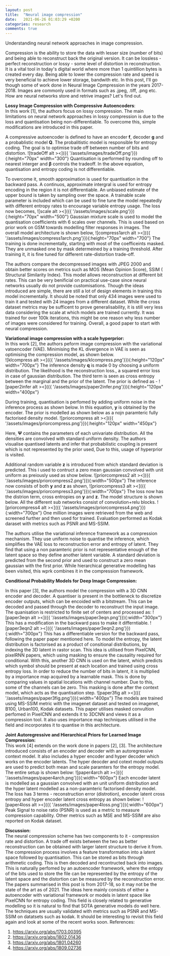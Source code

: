 ```yaml
---
layout: post
title:  "Neural image compression"
date:   2021-06-26 01:03:29 +0200
categories: research
comments: true
---
```

Understanding neural network approaches in image compression.

<!--more-->
Compression is the ability to store the data with lesser size (number of bits) and being able to reconstruct back the original version. It can be lossless - perfect reconstruction or lossy - some level of distortion in reconstruction. It is a vital tool in today's digital world where more than 1 quintillion bytes is created every day. Being able to lower the compression rate and speed is very beneficial to achieve lower storage, bandwith etc. In this post, I'll go though some of work done in Neural Image Cpmpression in the years 2017-2018. Images are commonly used in formats such as .jpeg, .tiff, .png etc. How are neural networks store and retrive images? Let's find out.


<b>Lossy Image Compression with Compressive Autoencoders</b>:<br>
In this work [1], the authors focus on lossy compression. The main limitations on neural network approaches in lossy compression is due to the loss and quantisation being non-differentiable.
To overcome this, simple modifications are introduced in this paper.

A compressive autoencoder is defined to have an encoder <b>f</b>, decoder <b>g</b> and a probablistic model <b>Q</b>. The probalitistic model is responsible for entropy coding. The goal is to optimise trade off between number of bits and distortion.
![tradeOff alt ><]({{ '/assets/images/tradeOff.png'}}){:height="70px" width="300"}
Quantisation is performed by rounding off to nearest interger and <b>β</b> controls the tradeoff.
In the above equation, quantisation and entropy coding is not differentiable.

To overcome it, smooth approximation is used for quantisation in the backward pass. A continuos, approximate intergral is used for entropy encoding in the region it is not differentiable. An unbiased estimate of the upper bound is taken by sampling over the space. A trainable scale parameter is included which can be used to fine tune the model repeatedly with different entropy rates to encourage variable entropy usage. The loss now becomes,
![scale alt ><]({{ '/assets/images/scale.png'}}){:height="70px" width="500"}
Gaussian mixture scale is used to model the quantisation coefficients with 6 scales over channels. This is used based on prior work on GSM towards modelling filter responses in images. The overall model architecture is shown below,
![compress1arch alt ><]({{ '/assets/images/compress1arch.png'}}){:height="70px" width="700"}
The training is done incrementally, starting with most of the coefficeints masked. They are unmasked one by mask determeined by a training threshold. After training it, it is fine tuned for different rate-distortion trade-off.

The authors compare the decompressed images with JPEG 2000 and obtain better scores on metrics such as MOS (Mean Opinion Score), SSIM ( Structural Similarity Index). This model allows reconstruction at different bit rates. This can be very benificial on practical use-case since neural networks usually do not provide customisations. Though the ideas introduced are simple, there are still a lot of design elements in training this model incrementally. It should be noted that only 434 images were used to train it and tested with 24 images from a different dataset. While the cross dataset metrics may be sufficent to prove generalisability, it is still very less data considering the scale at which models are trained currently. It was trained for over 100k iterations, this might be one reason why less number of images were considered for training. Overall, a good paper to start with neural compression.

<b>Variational image compression with a scale hyperprior:</b><br>
In this work [2], the authors peform image compression with the variational vatoencoder (VAE). Minimising the KL divergence in VAE is seen as optimising the compression model, as shown below.  
![klcompress alt ><]({{ '/assets/images/klcompress.png'}}){:height="120px" width="700px"}
The inference density <b>q</b> is made 0 by choosing a uniform distribution. The likelihood is the reconstruction loss., a squared error loss in case of gaussian distribution. The third term is seen as cross entropy between the marginal and the prior of the latent. The prior is defined as -
![paper2infer alt ><]({{ '/assets/images/paper2infer.png'}}){:height="120px" width="400px"}

During training, quantisation is perfomed by adding uniform noise in the inference process as shown below. In this equation, <b>y</b> is obtained by the encoder. The prior is modelled as shown below as a nojn paramteric fully factorised density model.
![priorcompress alt ><]({{ '/assets/images/priorcompress.png'}}){:height="120px" width="450px"}

Here, <b>Ψ</b> contains the parameters of each univariate distribution. All the densities are convolved with standard uniform density. The authors visualise quantised latents and infer that probabilistic coupling is present which is not represented by the prior used, Due to this, usage of hyperprior is visited.

Additional random variable <b>z</b> is introduced from which standard deviation is predicted. This i used to contruct a zero mean gaussian convolved with unit uniform as preiously used as show below.
![priorcompress2 alt ><]({{ '/assets/images/priorcompress2.png'}}){:width="500px"}
The inference now consists of both <b>y</b> and <b>z</b> as shown,
![priorcompress3 alt ><]({{ '/assets/images/priorcompress3.png'}}){:width="700px"}
The loss now has the distrion term, cross entropies on <b>y</b> and <b>z</b>. The model structure is shown below. All the different sub networks consist of convolution+relu blocks.
![priorcompress4 alt ><]({{ '/assets/images/priorcompress4.png'}}){:width="700px"}
One million images were retrieved from the web and screened further and then used for trained. Evaluation performed as Kodak daraset with metrics such as PSNR and MS-SSIM.

The authors utilise the variational inference framework as a compression mechanism. They use uniform noise to quantise the inference, which simplifies the VAE loss to reconstruction error and entropy of latent. They find that using a non paramteric prior is not representative enough of the latent space so they define another latent variable. A standard deviation is predicted from the second prior and used to construct a zero mean gaussian with the first prior. While hierarchical generative modelling has been visited, this wprk combines it in the compression framework.

<b>Conditional Probability Models for Deep Image Compression:</b><br>

In this paper [3], the authors model the compression with a 3D CNN encoder and decoder. A quantiser is present in the bottleneck to discretize encoder outputs, which can be encoided with a bitstream. This can be decoded and passed through the decoder to reconstruct the input image.
The quanisation is restricted to finite set of centers and processed as:
![paper3eqn alt ><]({{ '/assets/images/paper3eqn.png'}}){:width="300px"}
This has a modification in the backward pass to make it differntiable.
![paper3eqn2 alt ><]({{ '/assets/images/paper3eqn2.png'}}){:width="300px"}
This has a differentiable version for the backward pass, following the paper paper mentioned here. To model the entropy, the latent distribution is factorised as a product of consitional distributions, by indexing the 3D latent in rastor scan. This idea is utilised from PixelCNN, pixelRNN papers, which using masking to ensure the causality required for conditional. With this, another 3D CNN is used on the latent, which predicts which symbol should be present at each location and trained using cross entropy loss.
In order to reduce the number of bits in latent, it is multiplied by a importance map acquired by a learnable mask. This is done by comparing values in spatial locations with channel number. Due to this, some of the channels can be zero. This masking is done after the context model, which acts as the quantisation step.
![paper3fig alt ><]({{ '/assets/images/paper3fig.png'}}){:width="400px"}
The models are trained using MS-SSIM metric with the imagenet dataset and tested on imagenet, B100, Urban100, Kodak datasets.
This paper utilises masked convultion perfomed in PixelCNN and extends it to 3DCNN and views it as a compression tool. It also uses importance map techniques utilised in the field and incorporates it to quantise in this architecture.

<b>Joint Autoregressive and Hierarchical Priors for Learned Image Compression: </b><br>
This work [4] extends on the work done in papers [2], [3]. The architecture introduced consists of an encoder and decoder with an autoregressive context model. It also includes a hyper encoder and hyper decoder which works on the encoder latents. The hyper deocder and cotext model outputs are used to predict both mean and scale paramters for the entropy model. The entire setup is shown below:
![paper4arch alt ><]({{ '/assets/images/paper4arch.png'}}){:width="600px"}
Each encoder latent is modelled as a gaussian convolved with an unit uniform distribution and the hyper latent modelled as a non-paramteric factorised density model. The loss has 3 terms - reconstruction error (distrotion), encoder latent cross entropy and hyper encoder latent cross entropy as shown below:
![paper4loss alt ><]({{ '/assets/images/paper4loss.png'}}){:width="600px"}
Peak Signal to noise ratio (PSNR) is used as a metric to measure compression capability. Other metrics such as MSE and MS-SSIM are also reported on Kodak dataset.

<b>Discussion:</b><br>
The neural compression scheme has two components to it - compression rate and distortion. A trade off exists between the two as better reconstruction can be obtained with larger latent structure to derive it from. The compression process involves a feature transformation into a latent space followed by quantisation. This can be stored as bits through arithmetic coding. This is then decoded and recontructed back into images. This is naturally perfomed by an autoencoder framework, where the entopy of the bits used to store the file can be represented by the entropy of the latent space and the distortion can be measured by the reconstruction error. The papers summarised in this post is from 2017-18, so it may not be the state of the art as of 2021. The ideas here mainly consists of either a autoencoder with variational framework or models in latent space like PixelCNN for entropy coding. This field is closely related to generative modelling so it is natural to find that SOTA generative models do well here. The techniques are usually validated with metrics such as PSNR and MS-SSIM on datatsets such as kodak. It should be interesting to revisit this field again and look at some of the recent works soon.
References:
1. https://arxiv.org/abs/1703.00395
2. https://arxiv.org/abs/1802.01436
3. https://arxiv.org/abs/1801.04260
4. https://arxiv.org/abs/1809.02736
